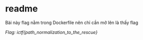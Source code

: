 # readme 

Bài này flag nằm trong Dockerfile nên chỉ cần mở lên là thấy flag

*Flag: ictf{path_normalization_to_the_rescue}*
